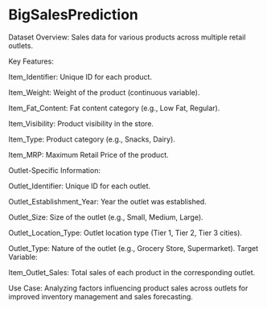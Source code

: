 # BigSalesPrediction
Dataset Overview: Sales data for various products across multiple retail outlets.

Key Features:

Item_Identifier: Unique ID for each product.

Item_Weight: Weight of the product (continuous variable).

Item_Fat_Content: Fat content category (e.g., Low Fat, Regular).

Item_Visibility: Product visibility in the store.

Item_Type: Product category (e.g., Snacks, Dairy).

Item_MRP: Maximum Retail Price of the product.

Outlet-Specific Information:

Outlet_Identifier: Unique ID for each outlet.

Outlet_Establishment_Year: Year the outlet was established.

Outlet_Size: Size of the outlet (e.g., Small, Medium, Large).

Outlet_Location_Type: Outlet location type (Tier 1, Tier 2, Tier 3 cities).

Outlet_Type: Nature of the outlet (e.g., Grocery Store, Supermarket).
Target Variable:

Item_Outlet_Sales: Total sales of each product in the corresponding outlet.

Use Case: Analyzing factors influencing product sales across outlets for improved inventory management and sales forecasting.


